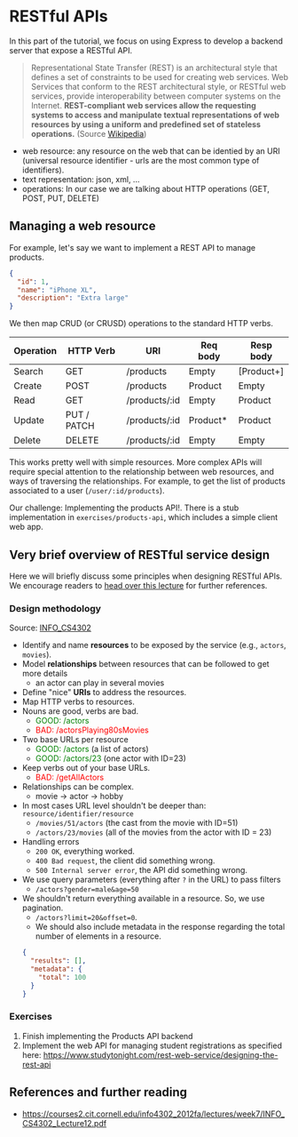 # RESTful APIs

In this part of the tutorial, we focus on using Express to develop a backend server that expose a RESTful API.

> Representational State Transfer (REST) is an architectural style that defines a set of constraints to be used for creating web services. Web Services that conform to the REST architectural style, or RESTful web services, provide interoperability between computer systems on the Internet. **REST-compliant web services allow the requesting systems to access and manipulate textual representations of web resources by using a uniform and predefined set of stateless operations.** (Source [Wikipedia](https://en.wikipedia.org/wiki/Representational_state_transfer))

- web resource: any resource on the web that can be identied by an URI (universal resource identifier - urls are the most common type of identifiers).
- text representation: json, xml, ...
- operations: In our case we are talking about HTTP operations (GET, POST, PUT, DELETE)

## Managing a web resource

For example, let's say we want to implement a REST API to manage products.

```json
{
  "id": 1,
  "name": "iPhone XL",
  "description": "Extra large"
}
```

We then map CRUD (or CRUSD) operations to the standard HTTP verbs.

| Operation | HTTP Verb   | URI           | Req body  | Resp body  |
| --------- | ----------- | ------------- | --------- | ---------- |
| Search    | GET         | /products     | Empty     | [Product+] |
| Create    | POST        | /products     | Product   | Empty      |
| Read      | GET         | /products/:id | Empty     | Product    |
| Update    | PUT / PATCH | /products/:id | Product\* | Product    |
| Delete    | DELETE      | /products/:id | Empty     | Empty      |

This works pretty well with simple resources. More complex APIs will require special attention to the relationship between web resources, and ways of traversing the relationships. For example, to get the list of products associated to a user (`/user/:id/products`).

Our challenge: Implementing the products API!. There is a stub implementation in `exercises/products-api`, which includes a simple client web app.

## Very brief overview of RESTful service design

Here we will briefly discuss some principles when designing RESTful APIs. We encourage readers to [head over this lecture](https://courses2.cit.cornell.edu/info4302_2012fa/lectures/week7/INFO_CS4302_Lecture12.pdf) for further references.

### Design methodology

Source: [INFO_CS4302](https://courses2.cit.cornell.edu/info4302_2012fa/lectures/week7/INFO_CS4302_Lecture12.pdf)

- Identify and name **resources** to be exposed by the service (e.g., `actors`, `movies`).
- Model **relationships** between resources that can be followed to get more details
  - an actor can play in several movies
- Define "nice" **URIs** to address the resources.
- Map HTTP verbs to resources.
- Nouns are good, verbs are bad.
  - <span style="color: green;">GOOD: /actors</span>
  - <span style="color: red;">BAD: /actorsPlaying80sMovies</span>
- Two base URLs per resource
  - <span style="color: green;">GOOD: /actors</span> (a list of actors)
  - <span style="color: green;">GOOD: /actors/23</span> (one actor with ID=23)
- Keep verbs out of your base URLs.
  - <span style="color: red;">BAD: /getAllActors</span>
- Relationships can be complex.
  - movie -> actor -> hobby
- In most cases URL level shouldn't be deeper than: `resource/identifier/resource`
  - `/movies/51/actors` (the cast from the movie with ID=51)
  - `/actors/23/movies` (all of the movies from the actor with ID = 23)
- Handling errors
  - `200 OK`, everything worked.
  - `400 Bad request`, the client did something wrong.
  - `500 Internal server error`, the API did something wrong.
- We use query parameters (everything after `?` in the URL) to pass filters
  - `/actors?gender=male&age=50`
- We shouldn't return everything available in a resource. So, we use pagination.
  -  `/actors?limit=20&offset=0`.
  - We should also include metadata in the response regarding the total number of elements in a resource. 
  ```json
  {
    "results": [],
    "metadata": {
      "total": 100
    }
  }
  ```

### Exercises

1. Finish implementing the Products API backend
2. Implement the web API for managing student registrations as specified here: https://www.studytonight.com/rest-web-service/designing-the-rest-api

## References and further reading

- https://courses2.cit.cornell.edu/info4302_2012fa/lectures/week7/INFO_CS4302_Lecture12.pdf
